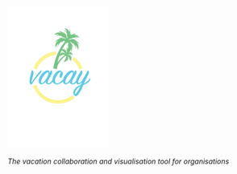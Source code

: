 <img src="./logo/logo_full_color.svg" alt="vacay logo" style="width: 200px;" />

_The vacation collaboration and visualisation tool for organisations_